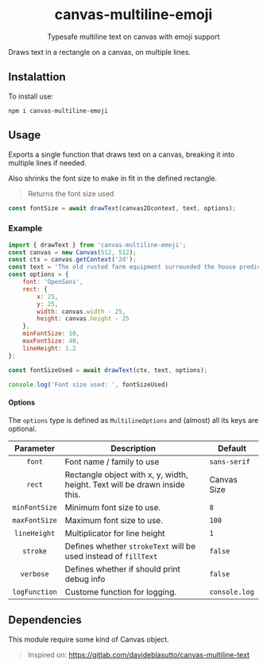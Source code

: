 <div align="center">
    <h1>canvas-multiline-emoji</h1>
    <p>Typesafe multiline text on canvas with emoji support</p>
</div>

Draws text in a rectangle on a canvas, on multiple lines.

## Instalattion
To install use:
```shell
npm i canvas-multiline-emoji
```

## Usage
Exports a single function that draws text on a canvas, breaking it into multiple lines if needed. 

Also shrinks the font size to make in fit in the defined rectangle.

> Returns the font size used

```ts
const fontSize = await drawText(canvas2Dcontext, text, options);
```

### Example
```js
import { drawText } from 'canvas-multiline-emoji';
const canvas = new Canvas(512, 512);
const ctx = canvas.getContext('2d');
const text = 'The old rusted farm equipment surrounded the house predicting its demise. He uses onomatopoeia as a weapon of mental destruction.':
const options = {
    font: 'OpenSans',
    rect: {
        x: 25,
        y: 25,
        width: canvas.width - 25,
        height: canvas.height - 25
    },
    minFontSize: 10,
    maxFontSize: 40,
    lineHeight: 1.2
};

const fontSizeUsed = await drawText(ctx, text, options);

console.log('Font size used: ', fontSizeUsed)
```

#### Options
The `options` type is defined as `MultilineOptions` and (almost) all its keys are optional.

|   Parameter   | Description                                                                | Default       |
| :-----------: | -------------------------------------------------------------------------- | ------------- |
|    `font`     | Font name / family to use                                                  | `sans-serif`  |
|    `rect`     | Rectangle object with x, y, width, height. Text will be drawn inside this. | Canvas Size   |
| `minFontSize` | Minimum font size to use.                                                  | `8`           |
| `maxFontSize` | Maximum font size to use.                                                  | `100`         |
| `lineHeight`  | Multiplicator for line height                                              | `1`           |
|   `stroke`    | Defines whether `strokeText` will be used instead of `fillText`            | `false`       |
|   `verbose`   | Defines whether if should print debug info                                 | `false`       |
| `logFunction` | Custome function for logging.                                              | `console.log` |

## Dependencies
This module require some kind of Canvas object.

> Inspired on: https://gitlab.com/davideblasutto/canvas-multiline-text